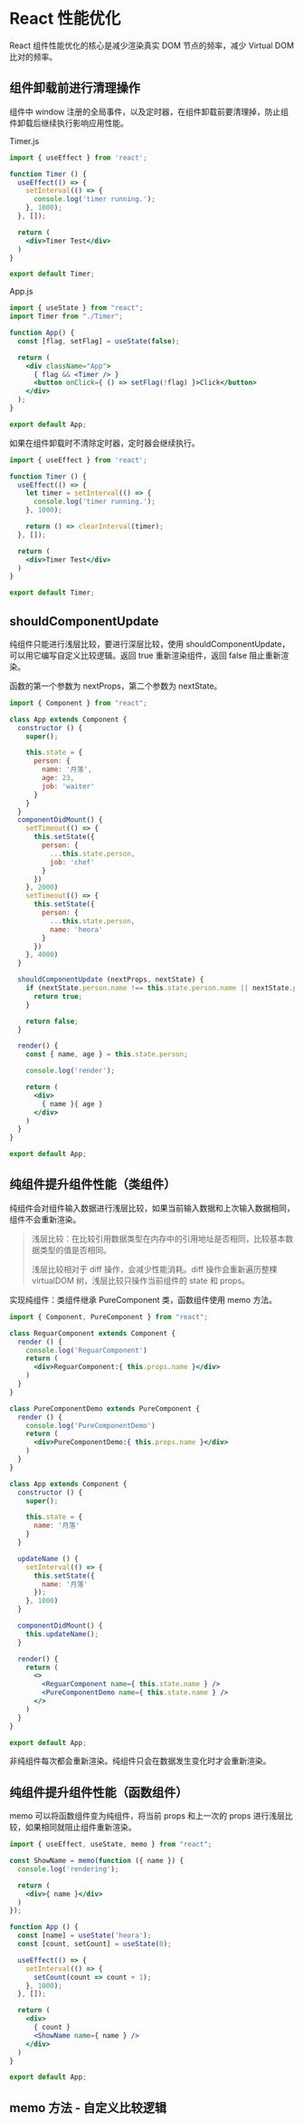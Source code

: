 # React 性能优化

React 组件性能优化的核心是减少渲染真实 DOM 节点的频率，减少 Virtual DOM 比对的频率。

## 组件卸载前进行清理操作

组件中 window 注册的全局事件，以及定时器，在组件卸载前要清理掉，防止组件卸载后继续执行影响应用性能。

Timer.js

```jsx
import { useEffect } from 'react';

function Timer () {
  useEffect(() => {
    setInterval(() => {
      console.log('timer running.');
    }, 1000);
  }, []);

  return (
    <div>Timer Test</div>
  )
}

export default Timer;
```

App.js

```jsx
import { useState } from "react";
import Timer from "./Timer";

function App() {
  const [flag, setFlag] = useState(false);

  return (
    <div className="App">
      { flag && <Timer /> }
      <button onClick={ () => setFlag(!flag) }>Click</button>
    </div>
  );
}

export default App;
```

如果在组件卸载时不清除定时器，定时器会继续执行。

```jsx
import { useEffect } from 'react';

function Timer () {
  useEffect(() => {
    let timer = setInterval(() => {
      console.log('timer running.');
    }, 1000);

    return () => clearInterval(timer);
  }, []);

  return (
    <div>Timer Test</div>
  )
}

export default Timer;
```

## shouldComponentUpdate

纯组件只能进行浅层比较，要进行深层比较，使用 shouldComponentUpdate，可以用它编写自定义比较逻辑。返回 true 重新渲染组件，返回 false 阻止重新渲染。

函数的第一个参数为 nextProps，第二个参数为 nextState。

```jsx
import { Component } from "react";

class App extends Component {
  constructor () {
    super();

    this.state = {
      person: {
        name: '月落',
        age: 23,
        job: 'waiter'
      }
    }
  }
  componentDidMount() {
    setTimeout(() => {
      this.setState({
        person: {
          ...this.state.person,
          job: 'chef'
        }
      })
    }, 2000)
    setTimeout(() => {
      this.setState({
        person: {
          ...this.state.person,
          name: 'heora'
        }
      })
    }, 4000)
  }

  shouldComponentUpdate (nextProps, nextState) {
    if (nextState.person.name !== this.state.person.name || nextState.person.age !== this.state.person.age) {
      return true;
    }

    return false;
  }

  render() {
    const { name, age } = this.state.person;

    console.log('render');

    return (
      <div>
        { name }{ age }
      </div>
    )
  }
}

export default App;
```

## 纯组件提升组件性能（类组件）

纯组件会对组件输入数据进行浅层比较，如果当前输入数据和上次输入数据相同，组件不会重新渲染。

> 浅层比较：在比较引用数据类型在内存中的引用地址是否相同，比较基本数据类型的值是否相同。
>
> 浅层比较相对于 diff 操作，会减少性能消耗。diff 操作会重新遍历整棵 virtualDOM 树，浅层比较只操作当前组件的 state 和 props。

实现纯组件：类组件继承 PureComponent 类，函数组件使用 memo 方法。

```jsx
import { Component, PureComponent } from "react";

class ReguarComponent extends Component {
  render () {
    console.log('ReguarComponent')
    return (
      <div>ReguarComponent:{ this.props.name }</div>
    )
  }
}

class PureComponentDemo extends PureComponent {
  render () {
    console.log('PureComponentDemo')
    return (
      <div>PureComponentDemo:{ this.props.name }</div>
    )
  }
}

class App extends Component {
  constructor () {
    super();

    this.state = {
      name: '月落'
    }
  }

  updateName () {
    setInterval(() => {
      this.setState({
        name: '月落'
      });
    }, 1000)
  }

  componentDidMount() {
    this.updateName();
  }

  render() {
    return (
      <>
        <ReguarComponent name={ this.state.name } />
        <PureComponentDemo name={ this.state.name } />
      </>
    )
  }
}

export default App;
```

非纯组件每次都会重新渲染。纯组件只会在数据发生变化时才会重新渲染。

## 纯组件提升组件性能（函数组件）

memo 可以将函数组件变为纯组件，将当前 props 和上一次的 props 进行浅层比较，如果相同就阻止组件重新渲染。

```jsx
import { useEffect, useState, memo } from "react";

const ShowName = memo(function ({ name }) {
  console.log('rendering');

  return (
    <div>{ name }</div>
  )
});

function App () {
  const [name] = useState('heora');
  const [count, setCount] = useState(0);

  useEffect(() => {
    setInterval(() => {
      setCount(count => count + 1);
    }, 1000);
  }, []);

  return (
    <div>
      { count }
      <ShowName name={ name } />
    </div>
  )
}

export default App;
```


## memo 方法 - 自定义比较逻辑

